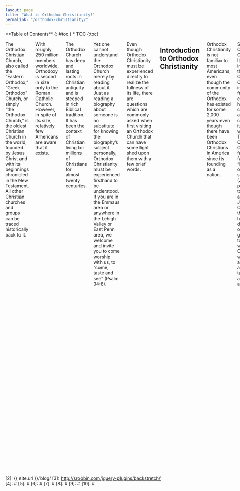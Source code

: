 ```yaml
---
layout: page
title: "What is Orthodox Christianity?"
permalink: "/orthodox-christianity/"
---
```


<div class="row">

<div class="medium-4 medium-push-8 columns" markdown="1">
<div class="panel radius" markdown="1">
**Table of Contents**
{: #toc }
*  TOC
{:toc}
</div>
</div><!-- /.medium-4.columns -->

<div class="medium-8 medium-pull-4 columns" markdown="1">


The Orthodox Christian Church, also called the “Eastern Orthodox,” “Greek Orthodox” Church, or simply “the Orthodox Church,” is the oldest Christian Church in the world, founded by Jesus Christ and with its beginnings chronicled in the New Testament. All other Christian churches and groups can be traced historically back to it.

With roughly 250 million members worldwide, Orthodoxy is second in size only to the Roman Catholic Church.  However, in spite of its size, relatively few Americans are aware that it exists.

The Orthodox Church has deep and lasting roots in Christian antiquity and is steeped in rich Biblical tradition. It has been the context of Christian living for millions of Christians for almost twenty centuries.

Yet one cannot understand the Orthodox Church merely by reading about it. Just as reading a biography about someone is no substitute for knowing the biography’s subject personally, Orthodox Christianity must be experienced firsthand to be understood. If you are in the Emmaus area or anywhere in the Lehigh Valley or East Penn area, we welcome and invite you to come worship with us, to “come, taste and see” (Psalm 34:8).

Even though Orthodox Christianity must be experienced directly to realize the fullness of its life, there are questions which are commonly asked when first visiting an Orthodox Church that can have some light shed upon them with a few brief words.


## Introduction to Orthodox Christianity

Orthodox Christianity is not familiar to most Americans, even though the community of the Orthodox has existed for some 2,000 years even though there have been Orthodox Christians in America since its founding as a nation.

So, what is Orthodox Christianity? It is the life in faith of the Orthodox Church, inseparable from that concrete, historic community and constituting its whole way of life. The Orthodox Christian faith is that faith “handed once to the saints” (Jude 3), passed on to the apostles by Jesus Christ, and then handed down from one generation to the next within the Church, without adding anything or taking anything away.

The purpose of Orthodox Christianity is the salvation of every human person, uniting us to Christ in the Church, transforming us in holiness, and giving us eternal life. This is the Gospel, the good news, that Jesus is the Messiah, that He rose from the dead, and that we can be saved as a result.

Historically, the Orthodox Church is the oldest of all Christian churches. Ultimately, all Christian communities can trace their own history back to the Orthodox Church. In the pages of the New Testament we read the beginnings of the Orthodox Church, and even today Orthodox Christianity continues to live on in most of the places mentioned in the New Testament where the Apostles first preached the Gospel. This is the Church that wrote, compiled and canonized the Holy Scriptures, that formulated the traditional doctrines of Christianity, and that has believed and lived the same faith for 2,000 years.

Today, Orthodox Christianity’s largest communities exist primarily in Eastern Europe and the Middle East, though there are also sizable communities in North America, Western Europe, Africa, Asia, and Australia, primarily through immigration in the 19th and 20th centuries, but also through a growing number of converts to the faith. It is the second largest Christian communion in the world, smaller only than the Roman Catholic Church. The Orthodox Church is sometimes referred to as “Greek Orthodox” or “Eastern Orthodox,” but the best term is simply Orthodox Christian. So what do Orthodox Christians believe? And how do they live?

Read the rest of the articles in this series for a brief introduction to the beliefs and practices of the Orthodox Church.

## God

Who is God?

Orthodox Christians worship the Father, Son, and Holy Spirit—the Holy Trinity, the one God (Matt. 28:19; II Cor. 13:14; I Peter 1:1-2; Rom. 14:17-18, 15:16, etc.). Following the Holy Scriptures as interpreted by the Holy Fathers of our faith, the Church believes that the Trinity is three divine persons of one essence. There never was a time when any of the persons of the Trinity did not exist. God is beyond and before time and yet acts within time, moving and speaking within history.

God is not an impersonal essence or merely a “higher power,” but rather the divine Persons of the Trinity relate to mankind personally. Neither is the word *God* merely a name for three gods—we’re not polytheists. Rather, the Orthodox faith is monotheist and yet Trinitarian. The God of the Orthodox Christian Church is the God of Abraham, Isaac and Jacob, the I AM who revealed himself to Moses in the burning bush (Ex. 3:2-14).

The Church primarily draws near to God and communes with Him in divine mystery, approaching God apophatically, which means that we don’t make precise, exhaustive definitions of Who God is. We’re content to encounter God personally, realizing the inadequacy of the human mind to comprehend Him (John 1:18; I John 4:12; Is. 55:9) and following the revelation about Himself that He has made. We know Who He is because He has told us through Jesus Christ.

The primary statement of what the Church believes about God is found in the [Nicene-Constantinopolitan Creed](#the-nicene-constantinopolitan-creed), usually just called the Nicene Creed, which was formulated in AD 325 and 381 at the First and Second Ecumenical Councils.

So if God’s character is revealed by Jesus Christ, then Who is Jesus Christ?


## Jesus Christ

Jesus Christ is God, the second person of the Holy Trinity. He is the I AM revealed to Moses (Ex. 3:2-14). He is the way, the truth and the life (John 14:6). He is the God before the ages who came to Earth as a little child. He and the Father are one (John 10:30), because He is of one essence with the Father. During His suffering and death on the cross, one of the Trinity suffered in the flesh.

As described in the Gospels, Jesus Christ was born of a woman—the Virgin Mary—as a real human child. He grew into a full-grown man. He preached, healed, taught His disciples, died in physical reality on the cross, and then rose bodily from the dead on the third day. He then ascended into Heaven (Acts 1:9) and sat down at the right hand of the Father (Mark 16:19). Of all mankind, He alone is without sin.

Jesus is the *Theanthropos*, the God-man. He is not half God and half man, nor is He a hybrid of the two. Rather, He is fully God and fully man, perfect in His divinity and perfect in His humanity. He has two natures, joined together in the Incarnation without mixture, division, or confusion. This is the doctrine of the Incarnation, that God became a man while still remaining God. He is the Messiah, the Christ—the Anointed One of God, foretold by the prophets of the Old Testament.

His work on Earth was for the purpose of saving mankind, for the life of the world. Everything He did was for our salvation, whether it was being baptized, teaching in parables, healing the sick, or His glorious death and resurrection. Because of who He is and of what He did for us, we have the opportunity to become by grace what He is by nature, to the fullness of the stature of Christ (Eph. 4:13). We can put on the divine, becoming partakers of the divine nature (II Pet. 1:4).

That’s Who Jesus is and what He came here to do. But who are we? What is mankind? And what’s wrong with the human race?


## Mankind

Orthodox Christian doctrine about human nature—which we call *anthropology*—teaches that man was created by God to worship Him in communion with Him, made according to His image to attain to His likeness (Gen. 1:26). Each human being is of infinite value, because we bear the indelible stamp of our Creator. All human beings are composed of both a soul and body, which are permanently part of human nature. Man was created sinless, but not perfected, and so although Adam, the first man, was pure when he was created, he was created for dynamic progress, capable of growing more and more like God.

At the fall of mankind, when Adam and Eve sinned for the first time, they not only sinned in violation of God’s commandments, but their whole way of being changed. Their nature was not changed in itself, but the image of God in them became obscured by sin. And sin is a separation from God in our very being. So even though we’re fallen, we’re not totally depraved, but we suffer from the disease of sin which makes holiness a lot more difficult.

All of mankind suffers from the effects of sin (death, sickness, and all evil), even aside from which sins each of us has committed. In Orthodox anthropology, guilt is not our main problem. The problem is that we are sick. So when we talk about original sin, it is understood not as a transmitted guilt for Adam’s sin, but rather as an inherited disease which can be cured in salvation, the dynamic path of growth into God’s likeness.

So for the Orthodox, what does it mean to be saved?


## Salvation

In the Orthodox Church, salvation is primarily understood as *theosis*. *Theosis* is the infinite process of becoming more and more like God. *Theosis* can be translated as deification or *divinization*, and its meaning is that the Christian can become more and more soaked with the divine life, becoming by grace what Christ is by nature. As St. Athanasius the Great (4th century) put, “God became man so that man might become divine.” By participation in the Incarnation, we can become like Christ. Becoming like Christ is much bigger than just where we go when we die.

For the Orthodox, salvation is a process that encompasses not only the whole earthly life of the Christian, but also the eternal life of the age to come. It is often described in terms of three stages—purification (*katharsis*), illumination (*theoria*) and divinization (*theosis*). Salvation is therefore not only becoming sinless (purification), but it is also progress in being filled with the divine light (illumination). And it is becoming so filled with God in union with Him that we shine with the likeness of God. In some cases that means even literally becoming a bearer of the Uncreated Light, which is a physically visible light from God that is His presence, such as at the Transfiguration (Matt. 17:1-6; Mark 9:1-8; Luke 9:28-36) or when Moses spoke with God on Mt. Sinai (Ex. 34:29-35). Though this terminology of three stages is sometimes used, there is overlap between them, and the whole process itself is also called *theosis*.

It is only in and through Christ that we can be saved (John 14:6). Salvation cannot be earned. It’s a free gift from God. But being saved requires our cooperation with God, because God will not violate our free will. A life of repentance is needed—that’s turning away from our sin and toward God. Along with repentance, participation in the sacraments, like baptism and holy communion, is how we cooperate with God. God’s grace not only forgives sins through Christ’s atoning sacrifice on the cross but also makes us more like Christ. This cooperation is called synergy (*synergeia*), making us co-workers with God (I Cor. 3:9; II Cor. 6:1).

In *theosis*, we become filled with the divine life. We take on God’s attributes, but we do not become merged with the Holy Trinity. We become partakers of the divine nature (II Peter 1:4). There is union but without fusion. We say that we can become a “god” by grace, not in a polytheistic sense (there is only one God), but rather we become adopted sons and daughters of the Most High (Ps. 82:6; John 10:34), like our Father but not the same as Him. A classic image of *theosis* from Church history is a sword held in a flame—the sword gradually takes on the properties of the flame (light and heat), but it remains a sword. Our goal is for all things to be gathered together in Christ (Eph. 1:10, 2:6).

The Church also speaks of salvation as adoption, as atonement, as healing, as substitution by Christ, as sacrifice, as having a debt paid, as having crimes pardoned, etc., but *theosis* is the primary model through which salvation is understood. We’ve talked a lot about the Church. So what is the Church?


## The Church

The Church is the Body of Christ, a divine and human communion of Jesus Christ with His people. The only head of the Church is Jesus Christ (Eph. 1:22, 5:23; Col. 1:18). [Our Creed](#the-nicene-constantinopolitan-creed) describes the Church as the one, holy, catholic and apostolic Church. This means that the Church is one—undivided and not many; it’s holy—sanctified and set apart for the work of God; it’s catholic—whole and characterized by fullness and universality; and it’s apostolic, going out into all the world to preach the Gospel and baptize the nations, as well as being rooted and founded in the work of the Apostles. And the word *Church* itself in its Greek form of *ekklesia* means “those who are called out.” The Church is called out from the world by God.

The Church is the Bride of Christ (John 3:29), united to the Son of God in faith and love. And He gave himself up on the cross for the Church (Eph. 5:23). The intimacy of a husband and wife is an earthly image of the intimacy that Christ has with His Church, and the union of an earthly marriage is a shadow of the union of the marriage of Jesus, the heavenly Bridegroom, with the Church.

The community of the Church is the location of salvation for mankind; it is the Ark in which we can be saved from the flood of corruption and sin. In it, Christians sacramentally work out their salvation with fear and trembling (Philippians 2:12), worshiping the Holy Trinity in spirit and in truth (John 4:24). The Church is the pillar and ground of the truth (I Tim. 3:15) and so we rely on the Church in our struggle to apprehend the one truth for ourselves. The Church is eternal, and the gates of Hell will never prevail against it (Matt. 16:18).

The Church includes the prophets and saints of both the Old and New Covenants, the angels and the concrete, historical community of believers in this earthly life. Those who have gone on before us are sometimes called the *Church Triumphant*, while those still in this life are called the *Church Militant* (Heb. 12:1).

The final boundaries of the Church are known only to God himself, but outside the historical Church—which is the Orthodox Church—the connection of any particular person to the Church (Christian or not) is unknown to us. Throughout history, various groups have broken away from the Church, which is a tragic reality that we want to overcome. Whether Christians outside the historic Church in this life are saved is up to God’s mercy and grace. And the same is true of those who have that visible participation in the Church.

In this life, to be an Orthodox Christian means belonging to the Orthodox Church. It is not something you can do by yourself or as part of a separate group. Orthodox Christians believe that other Christian or even non-Christian religions may teach some of the truth of the Gospel but that the fullness of the Christian faith is found only in Orthodoxy. That fullness is called Holy Tradition, which is centered on the Scriptures.

So what is Holy Tradition?


## Holy Tradition and the Scriptures

Holy Tradition is the deposit of faith given by Jesus Christ to the Apostles and passed on in the Church from one generation to the next without addition, alteration or subtraction. That means nothing gets added, nothing gets changed, and nothing gets removed.

Holy Tradition is transmitted to the Christian from the Apostles of Jesus Christ both by word of mouth and in writing (II Thess. 2:15, 3:6). The Orthodox theologian Vladimir Lossky famously described Tradition as “the life of the Holy Spirit in the Church.” It is dynamic in its application, but unchanging in its doctrine. It is growing in expression, yet always the same in its essential meaning.

Unlike some ideas about tradition, the Orthodox Church does not see Holy Tradition as something that grows and expands over time, forming a collection of practices and doctrines which accumulate, gradually becoming something more developed and eventually unrecognizable to the first Christians. Rather, Holy Tradition is that same faith that Jesus taught to the Apostles and that they gave to their disciples, preserved in the Church and especially in its leadership through Apostolic succession (Jude 1:3).

At the center of Holy Tradition is the Holy Scriptures, the Bible, the written witness to God’s revelation in the Church. That means that the Scriptures are always interpreted from within the Tradition that was the context for their writing and canonization, a process that lasted until the 4th century—it was not until the year 367 that we see the first list of the 27 books we now know as the New Testament.

Alongside Holy Tradition, Orthodox Christians may also speak about other traditions, which are various customs that help us to express the Holy Tradition—these are things like how certain feast days are celebrated, the exact nature of fasting rules, or details of the Church calendar. These things can change over time, and they have. And that’s okay. What’s important is that the Holy Tradition given by Jesus remains the same.

It is this Holy Tradition that is the basis for our spirituality. So what does spirituality mean for the Orthodox Christian?


## Spirituality

The word *spirituality* can be kind of hard to define, so let’s say for now that it means “the daily life of the Orthodox Christian.” Orthodox Christians seek to pray without ceasing (I Thess. 5:17), and so for nearly every moment in life, every task, every occasion, there is prayer. It might be a written prayer. It might be a meditative prayer. It might be off the top of our heads. Extemporaneous prayer has a place in the life of the Orthodox Christian, but in general, the Orthodox draw more on the experience of the saints rather than own private opinions, which are less trustworthy.

The spiritual life of an Orthodox Christian is liturgical, sacramental, and mystical. Spiritual intensity is not something reserved for super Christians or monks or nuns. It’s for everyone. This life means prayer and frequent participation in liturgical services in church. It’s also a whole ascetical way of life, which means fasting and other ascetical disciplines, such as non-possessiveness, so that the whole human person, both soul and body, is brought into communion with Jesus Christ through cooperation with His grace.

We have daily prayer disciplines, liturgical calendars, feast days, times of fasting, and so on. It may seem like a lot of rules at first glance, but it’s not about the rules. It’s about putting our whole lives into Christ. Some ways of doing that work better.

Holiness is much more than just being moral. It’s a whole way of looking at the world and a holistic way of living in it. In Orthodox spirituality, we look for the presence of God in everything and everyone, and we treat them accordingly.

Orthodox spirituality is practical, and it’s also customizable with guidance from someone who’s experienced—usually our parish priest. And everything moves toward a single goal, the “one thing needful”—life in Jesus Christ, becoming more like Him.

At the very center of all our spirituality is worship. So what is worship?


## Worship

For the Orthodox Christian, worship is the highest calling of mankind, to fall down at the feet of the Almighty God, the Holy Trinity, and to give ourselves totally to God, becoming united mystically with Him in the holy mysteries (the “sacraments”). To worship God is to fulfil the purpose for which we were created.

Orthodox worship is liturgical. That means that it follows specific ritual patterns and cycles, with music and prayer and symbolic actions. Liturgical worship is conducted in reverent dignity and embraces the whole of the human person—all five senses! Worship has to be done with reverence and awe, because we are entering into the very throne room of the Creator.

But does *liturgical* mean repetitive and boring? Anything can get boring if done wrongly, but the rich tradition of Orthodox worship is a whole world to explore, one that cannot be exhausted even over a lifetime.

Orthodox worship is transformative, bringing us more deeply into communion with God and through cooperation with God gradually changing us into holy people—saints. The pattern of Orthodox worship is based on the worship in Heaven as seen in the Bible, which includes an altar, incense, chanting, and so on (Is. 6 & 7; Heb. 8:1-6; Rev. 4, 5).

Worship is different from veneration. While worship is about totally giving ourselves to God to be united with Him, veneration is the genuine respect that we show for holy people and things. So while these acts have some things in common—such as bowing in reverence—they’re not the same and shouldn’t be mixed up.

A secondary but essential part of worship in Orthodoxy is to teach the faith, forming the Christian in the doctrines of the Church, which are not mere rational propositions to be agreed with but are the guide to the Christian life.

The center of Orthodox Christian liturgical life is the Divine Liturgy, the church service where believers who are prepared by prayer, fasting and confession, receive the Holy Eucharist, bread and wine which have been mystically changed by God into the Body and Blood of Christ (John 6:47-58). Other major church services include Vespers (which is evening prayer) and Matins (morning prayer), which follows in the footsteps of the Apostles, who the Bible says worshiped according to the traditional hours of prayer (Acts 3:1, 10:9, 10:30).

We mentioned sacraments as part of Orthodox worship. What are they?


## Sacraments

In a sense, the Church’s whole life is sacrament. The more traditional term for the sacraments in the Orthodox Church is the *holy mysteries*. In the mysteries, the Christian is united with God, becoming a partaker of the divine nature (II Peter 1:4). With all the sacraments, God is present for us in His divine energies, using physical means to convey Himself to his people.

The word *mystery* means both something beyond our understanding but also the mystical, which is that which unites the divine with the human. Historically, the word *mystery* refers not so much to a “thing” as to an “action,” God acting upon us.

There are seven generally recognized sacraments, though we’ve never made that number official. Two are sacraments of initiation into the Church, **baptism** (Rom. 6:4; Eph. 4:5; Col. 2:12; I Peter 3:21) and **chrismation** (also called confirmation; Acts 8:14-17, 19:6). Another one completes the initiation and then nourishes the whole life of the Christian, the Eucharist, which is regarded as the highest of the sacraments (John 6:47-58; Luke 24:35; Acts 2:42, 46).

The remainder of the sacraments are occasional: **holy unction** for the sick, an anointing with holy oil (James 5:14); **confession** for repentance and reconciliation with the Church (I John 1:9; James 5:16); **marriage** for joining one man with one woman for life (John 2, etc.), and **ordination** for those called to serve the Church in holy orders (Acts 6:1-6, 13:3; Titus 1:5; I Tim. 4:14; II Tim. 1:6).

All of the mysteries require preparation in the Church’s life, and so are not administered to the non-Orthodox (Matt. 7:6). The one exception is baptism, the mystery that unites the Christian with Christ in the Church, bringing him from being a believer in Christ as someone preparing for baptism to being a full member of the Body of Christ. And depending on how it was done and what was believed at the time, those who have received baptism in a non-Orthodox setting may receive chrismation so that they become Orthodox.

So we mentioned ordination. Who are the clergy of the Orthodox Church? What do they do?


## Clergy

The clergy of the Orthodox Church have been called by God to fulfill specific functions of service and leadership in the Church (Acts 6:1-6, 13:3; Titus 1:5; I Tim. 4:14; II Tim. 1:6). They are not worthy in themselves to serve in these ways, but by the grace of ordination, God enables them to carry out His will. This is why after an ordination is complete, the people shout the word *Axios!* (which means “Worthy!”), not because the Church is saying that he is worthy to be ordained (since he has already been ordained by that point in the service), but rather because the Holy Spirit has descended upon him and given him this ministry.

Clergy are not inherently higher or better than the laity in the Church, who are also ordained to a specific ministry as the royal priesthood of Christ. The ministry of the clergy is a more intense and potentially spiritually dangerous role, since its business is the ministry of the holy mysteries and the responsibility of the teaching of the people of God. God will hold clergy accountable for the responsibility He gave them.

There are two basic categories of clergy in the Church—minor orders and major orders. The minor orders currently in use in the Church are reader, cantor (chanter) and subdeacon. The major orders which are from apostolic times and remain permanent within the Church are deacon, presbyter (priest/elder) and bishop. The bishops are all sacramentally equal, working together in council to work through tough questions for the Church. Though certain bishops have more seniority and more responsibility than others, there is no Orthodox equivalent to the Roman Catholic pope, either administratively or doctrinally.


## Saints

The word *saints* can mean two different things. First, the saints are all those who are in the Body of Christ, the Church (Acts 9, etc.). The word saint means one who has been set apart for God’s purposes, which is what it means to be holy. To be holy is to be set apart.

In the second, more common, sense, the *saints* are those whose lives have clearly shown that they are indeed set apart for the service of God. Their holiness, which is not their own but is from Jesus Christ (Gal. 2:20), is so obvious that Orthodox Christians give them great respect, which is called *veneration*. We venerate them because of Christ’s work in them.

When the Church officially recognizes the work of Christ in one the saints, it does the formal work of canonization (which we also call “glorification”). God’s people affirm them as saved, and their lives can be imitated, just as the Apostle Paul urged us to imitate him as he imitated Christ (I Cor. 11:1). As part of canonization, liturgical services are composed for the celebration of the feast days of the saints, and their place as participants in the common worship of the whole Church is confirmed with iconography, visual images that connect us with a spiritual reality. The saints always surround us as a great cloud of witnesses (Heb. 12:1).

The Orthodox Church has many saints that have emerged throughout our history. And history itself is important to us.


## History

The Church’s history records the progress of Christ’s work throughout the course of the human experience. History in Orthodoxy has a theological importance because of the Incarnation of Jesus Christ. Just as God chose to become a physical, living, breathing human man, He also chooses to work in and through human history to bring about salvation for us. While the Biblical history is most sacred in that it is the salvation story, the Gospel, the rest of the Church’s history is also sacred, because it is a witness to the continued effects of the salvation story in the experience of mankind.

History is also a record of the Church’s experience through time, applying the one, unchanging Gospel of Jesus Christ across the centuries, across continents and across very diverse cultures. It is because of this experience over the centuries that we turn to the guidance of the saints for practical direction on living the spiritual life and for help in understanding the Scriptures and all the teachings of the Church. Some of the saints are called Church Fathers, whose word is trusted on how the Bible should be interpreted, how worship should be done, and how to repent of our sins and grow in holiness. It is because of their personal experience and knowledge of God as recognized by the Church that they are trustworthy guides.


## Conclusion

In our diverse and pluralistic culture, the Orthodox Church can sometimes seem like a vast liturgical dinosaur, something that has frozen in time, that represents an obsolete era or a dead ritualism. Yet the experience of the faithful Orthodox Christian is that his faith is very much alive, dynamic, relevant and applicable at every moment. This is no dead ritualism, but a living tradition. This faith is also trustworthy, just as Christ Himself is—the same yesterday, today and forever.

Orthodox Christianity is also not a “niche” religion, suitable only for a certain ethnicity, temperament, age, or social status. Orthodoxy is a timeless, universal and saving way of life. Orthodox Christianity is a dynamic, divine program for the healing of the soul, given by God and bringing mankind and all the cosmos into harmony and communion with the Holy Trinity in Jesus Christ.

We can’t summarize the entire life of the twenty centuries of the Orthodox Church’s presence on Earth in a short presentation. It’s hard even to summarize what it means for one person to live as an Orthodox Christian. Nevertheless, through this brief series, we hope that you have been introduced to what it means to be Orthodox.

You are invited to come and experience our worship with us, which is the heart of our life and our common journey to knowledge of our Lord Jesus Christ, with His Father and the Holy Spirit. Amen.


## Appendix
### The Nicene-Constantinopolitan Creed

I believe in one God, Father Almighty, Creator of heaven and earth, and of all things, visible and invisible.

And in one Lord Jesus Christ, the Only-begotten Son of God, begotten of the Father before all ages;

Light of light, true God of true God, begotten not created, of one essence with the Father, through whom all things were made;

Who, for us men and for our salvation, came down from the heavens and was incarnate of the Holy Spirit and the Virgin Mary, and became man.

He was crucified for us under Pontius Pilate and suffered and was buried.

And he arose on the third day according to the Scriptures.

And he ascended into the heavens and is seated at the right hand of the Father.

And he shall come again with glory to judge the living and the dead, whose kingdom shall have no end.

And in the Holy Spirit, the Lord, the Creator of life, who proceedeth from the Father, who with the Father and the Son together is worshipped and glorified, who spake through the prophets.

In One, Holy, Catholic, and Apostolic Church.

I confess one baptism for the forgiveness of sins.

I look for the resurrection of the dead, and the life of the age to come. Amen.

*The Nicene-Constantinopolitan Creed, formulated at the First and Second Ecumenical Councils (held in Nicea and Constantinople in AD 325 and 381, respectively) is the primary statement of faith of the Orthodox Christian Church, and thus, in its original form, is worded “We believe…” rather than “I believe…” It was formulated in response to heresy and has been understood since its articulation in the 4th century as an expression of the timeless, unchanging faith given by Christ to the Apostles. It is often known simply as The Nicene Creed.*


## Credits

This material is used with permission from **St. Paul Antiochian Orthodox Church in Emmaus, PA**. You can find the [original introduction to Orthodoxy series](https://saintpaulemmaus.org/what-is-orthodoxy) and more great materials on [their website](https://saintpaulemmaus.org).


</div><!-- /.medium-8.columns -->

</div><!-- /.row -->

 [1]: http://kramdown.gettalong.org/converter/html.html#toc
 [2]: {{ site.url }}/blog/
 [3]: http://srobbin.com/jquery-plugins/backstretch/
 [4]: #
 [5]: #
 [6]: #
 [7]: #
 [8]: #
 [9]: #
 [10]: #
